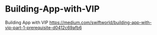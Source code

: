 # Building-App-with-VIP
Building App with VIP
https://medium.com/swiftworld/building-app-with-vip-part-1-prerequisite-d0412c69afb6
